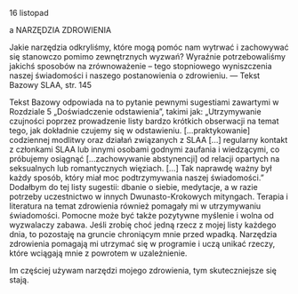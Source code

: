 16 listopad

a 
NARZĘDZIA ZDROWIENIA

 Jakie narzędzia odkryliśmy, które mogą pomóc nam wytrwać i zachowywać się stanowczo pomimo zewnętrznych wyzwań? Wyraźnie potrzebowaliśmy jakichś sposobów na zrównoważenie – tego stopniowego wyniszczenia naszej świadomości i naszego postanowienia o zdrowieniu. — Tekst Bazowy SLAA, str. 145

 Tekst Bazowy odpowiada na to pytanie pewnymi sugestiami zawartymi w Rozdziale 5 „Doświadczenie odstawienia”, takimi jak: „Utrzymywanie czujności poprzez prowadzenie listy bardzo krótkich obserwacji na temat tego, jak dokładnie czujemy się w odstawieniu. [...praktykowanie] codziennej modlitwy oraz działań związanych z SLAA [...] regularny kontakt z członkami SLAA lub innymi osobami godnymi zaufania i wiedzącymi, co próbujemy osiągnąć [...zachowywanie abstynencji] od relacji opartych na seksualnych lub romantycznych więziach. [...] Tak naprawdę ważny był każdy sposób, który miał moc podtrzymywania naszej świadomości.” Dodałbym do tej listy sugestii: dbanie o siebie, medytacje, a w razie potrzeby uczestnictwo w innych Dwunasto-Krokowych mityngach. Terapia i literatura na temat zdrowienia również pomagały mi w utrzymywaniu świadomości. Pomocne może być także pozytywne myślenie i wolna od wyzwalaczy zabawa. Jeśli zrobię choć jedną rzecz z mojej listy każdego dnia, to pozostaję na gruncie chroniącym mnie przed wpadką. Narzędzia zdrowienia pomagają mi utrzymać się w programie i uczą unikać rzeczy, które wciągają mnie z powrotem w uzależnienie.

 Im częściej używam narzędzi mojego zdrowienia, tym skuteczniejsze się stają.
